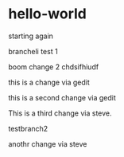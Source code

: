 # hello-world

starting again

brancheli test 1

boom change 2
chdsifhiudf

this is a change via gedit

this is a second change via gedit

This is a third change via steve.

testbranch2

anothr change via steve